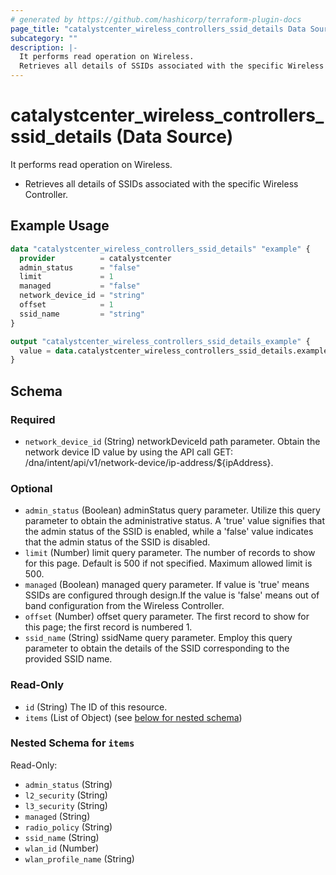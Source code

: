 ```yaml
---
# generated by https://github.com/hashicorp/terraform-plugin-docs
page_title: "catalystcenter_wireless_controllers_ssid_details Data Source - terraform-provider-catalystcenter"
subcategory: ""
description: |-
  It performs read operation on Wireless.
  Retrieves all details of SSIDs associated with the specific Wireless Controller.
---
```


# catalystcenter_wireless_controllers_ssid_details (Data Source)

It performs read operation on Wireless.

- Retrieves all details of SSIDs associated with the specific Wireless Controller.

## Example Usage

```terraform
data "catalystcenter_wireless_controllers_ssid_details" "example" {
  provider          = catalystcenter
  admin_status      = "false"
  limit             = 1
  managed           = "false"
  network_device_id = "string"
  offset            = 1
  ssid_name         = "string"
}

output "catalystcenter_wireless_controllers_ssid_details_example" {
  value = data.catalystcenter_wireless_controllers_ssid_details.example.items
}
```

<!-- schema generated by tfplugindocs -->
## Schema

### Required

- `network_device_id` (String) networkDeviceId path parameter. Obtain the network device ID value by using the API call GET: /dna/intent/api/v1/network-device/ip-address/${ipAddress}.

### Optional

- `admin_status` (Boolean) adminStatus query parameter. Utilize this query parameter to obtain the administrative status. A 'true' value signifies that the admin status of the SSID is enabled, while a 'false' value indicates that the admin status of the SSID is disabled.
- `limit` (Number) limit query parameter. The number of records to show for this page. Default is 500 if not specified. Maximum allowed limit is 500.
- `managed` (Boolean) managed query parameter. If value is 'true' means SSIDs are configured through design.If the value is 'false' means out of band configuration from the Wireless Controller.
- `offset` (Number) offset query parameter. The first record to show for this page; the first record is numbered 1.
- `ssid_name` (String) ssidName query parameter. Employ this query parameter to obtain the details of the SSID corresponding to the provided SSID name.

### Read-Only

- `id` (String) The ID of this resource.
- `items` (List of Object) (see [below for nested schema](#nestedatt--items))

<a id="nestedatt--items"></a>
### Nested Schema for `items`

Read-Only:

- `admin_status` (String)
- `l2_security` (String)
- `l3_security` (String)
- `managed` (String)
- `radio_policy` (String)
- `ssid_name` (String)
- `wlan_id` (Number)
- `wlan_profile_name` (String)
